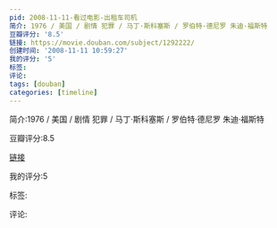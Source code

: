 ```yaml
---
pid: 2008-11-11-看过电影-出租车司机
简介: 1976 / 美国 / 剧情 犯罪 / 马丁·斯科塞斯 / 罗伯特·德尼罗 朱迪·福斯特
豆瓣评分: '8.5'
链接: https://movie.douban.com/subject/1292222/
创建时间: '2008-11-11 10:59:27'
我的评分: '5'
标签:
评论:
tags: [douban]
categories: [timeline]
---
```

简介:1976 / 美国 / 剧情 犯罪 / 马丁·斯科塞斯 / 罗伯特·德尼罗 朱迪·福斯特

豆瓣评分:8.5

[链接](https://movie.douban.com/subject/1292222/)

我的评分:5

标签:

评论:

